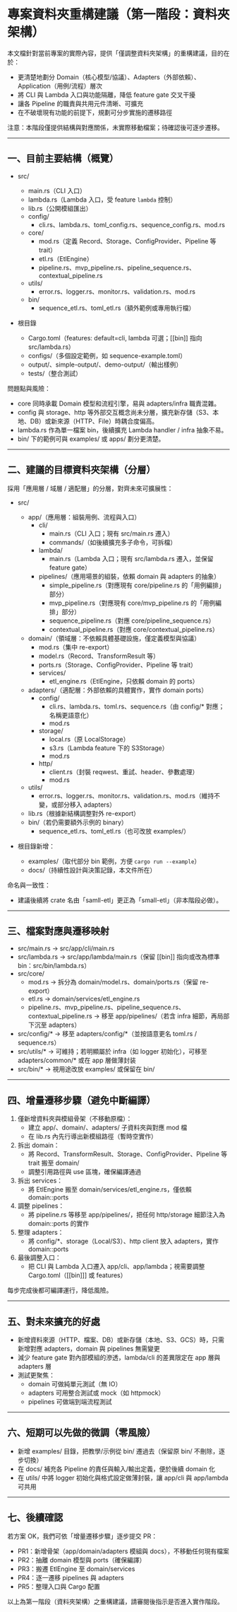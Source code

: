 # 專案資料夾重構建議（第一階段：資料夾架構）

本文檔針對當前專案的實際內容，提供「僅調整資料夾架構」的重構建議，目的在於：
- 更清楚地劃分 Domain（核心模型/協議）、Adapters（外部依賴）、Application（用例/流程）層次
- 將 CLI 與 Lambda 入口與功能隔離，降低 feature gate 交叉干擾
- 讓各 Pipeline 的職責與共用元件清晰、可擴充
- 在不破壞現有功能的前提下，規劃可分步實施的遷移路徑

注意：本階段僅提供結構與對應關係，未實際移動檔案；待確認後可逐步遷移。

---

## 一、目前主要結構（概覽）

- src/
  - main.rs（CLI 入口）
  - lambda.rs（Lambda 入口，受 feature `lambda` 控制）
  - lib.rs（公開模組匯出）
  - config/
    - cli.rs、lambda.rs、toml_config.rs、sequence_config.rs、mod.rs
  - core/
    - mod.rs（定義 Record、Storage、ConfigProvider、Pipeline 等 trait）
    - etl.rs（EtlEngine）
    - pipeline.rs、mvp_pipeline.rs、pipeline_sequence.rs、contextual_pipeline.rs
  - utils/
    - error.rs、logger.rs、monitor.rs、validation.rs、mod.rs
  - bin/
    - sequence_etl.rs、toml_etl.rs（額外範例或專用執行檔）

- 根目錄
  - Cargo.toml（features: default=cli, lambda 可選；[[bin]] 指向 src/lambda.rs）
  - configs/（多個設定範例，如 sequence-example.toml）
  - output/、simple-output/、demo-output/（輸出樣例）
  - tests/（整合測試）

問題點與風險：
- core 同時承載 Domain 模型和流程引擎，易與 adapters/infra 職責混雜。
- config 與 storage、http 等外部交互概念尚未分層，擴充新存儲（S3、本地、DB）或新來源（HTTP、File）時耦合度偏高。
- lambda.rs 作為單一檔案 bin，後續擴充 Lambda handler / infra 抽象不易。
- bin/ 下的範例可與 examples/ 或 apps/ 劃分更清楚。

---

## 二、建議的目標資料夾架構（分層）

採用「應用層 / 域層 / 適配層」的分層，對齊未來可擴展性：

- src/
  - app/（應用層：組裝用例、流程與入口）
    - cli/
      - main.rs（CLI 入口；現有 src/main.rs 遷入）
      - commands/（如後續擴充多子命令，可拆檔）
    - lambda/
      - main.rs（Lambda 入口；現有 src/lambda.rs 遷入，並保留 feature gate）
    - pipelines/（應用場景的組裝，依賴 domain 與 adapters 的抽象）
      - simple_pipeline.rs（對應現有 core/pipeline.rs 的「用例編排」部分）
      - mvp_pipeline.rs（對應現有 core/mvp_pipeline.rs 的「用例編排」部分）
      - sequence_pipeline.rs（對應 core/pipeline_sequence.rs）
      - contextual_pipeline.rs（對應 core/contextual_pipeline.rs）
  - domain/（領域層：不依賴具體基礎設施，僅定義模型與協議）
    - mod.rs（集中 re-export）
    - model.rs（Record、TransformResult 等）
    - ports.rs（Storage、ConfigProvider、Pipeline 等 trait）
    - services/
      - etl_engine.rs（EtlEngine，只依賴 domain 的 ports）
  - adapters/（適配層：外部依賴的具體實作，實作 domain ports）
    - config/
      - cli.rs、lambda.rs、toml.rs、sequence.rs（由 config/* 對應；名稱更語意化）
      - mod.rs
    - storage/
      - local.rs（原 LocalStorage）
      - s3.rs（Lambda feature 下的 S3Storage）
      - mod.rs
    - http/
      - client.rs（封裝 reqwest、重試、header、參數處理）
      - mod.rs
  - utils/
    - error.rs、logger.rs、monitor.rs、validation.rs、mod.rs（維持不變，或部分移入 adapters）
  - lib.rs（根據新結構調整對外 re-export）
  - bin/（若仍需要額外示例的 binary）
    - sequence_etl.rs、toml_etl.rs（也可改放 examples/）

- 根目錄新增：
  - examples/（取代部分 bin 範例，方便 `cargo run --example`）
  - docs/（持續性設計與決策記錄，本文件所在）

命名與一致性：
- 建議後續將 crate 名由「samll-etl」更正為「small-etl」（非本階段必做）。

---

## 三、檔案對應與遷移映射

- src/main.rs → src/app/cli/main.rs
- src/lambda.rs → src/app/lambda/main.rs（保留 [[bin]] 指向或改為標準 bin：src/bin/lambda.rs）
- src/core/
  - mod.rs → 拆分為 domain/model.rs、domain/ports.rs（保留 re-export）
  - etl.rs → domain/services/etl_engine.rs
  - pipeline.rs、mvp_pipeline.rs、pipeline_sequence.rs、contextual_pipeline.rs → 移至 app/pipelines/（若含 infra 細節，再局部下沉至 adapters）
- src/config/* → 移至 adapters/config/*（並按語意更名 toml.rs / sequence.rs）
- src/utils/* → 可維持；若明顯屬於 infra（如 logger 初始化），可移至 adapters/common/* 或在 app 層做薄封装
- src/bin/* → 視用途改放 examples/ 或保留在 bin/

---

## 四、增量遷移步驟（避免中斷編譯）

1. 僅新增資料夾與模組骨架（不移動原檔）：
   - 建立 app/、domain/、adapters/ 子資料夾與對應 mod 檔
   - 在 lib.rs 內先行導出新模組路徑（暫時空實作）
2. 拆出 domain：
   - 將 Record、TransformResult、Storage、ConfigProvider、Pipeline 等 trait 搬至 domain/
   - 調整引用路徑與 use 區塊，確保編譯通過
3. 拆出 services：
   - 將 EtlEngine 搬至 domain/services/etl_engine.rs，僅依賴 domain::ports
4. 調整 pipelines：
   - 將 pipeline.rs 等移至 app/pipelines/，把任何 http/storage 細節注入為 domain::ports 的實作
5. 整理 adapters：
   - 將 config/*、storage（Local/S3）、http client 放入 adapters，實作 domain::ports
6. 最後調整入口：
   - 把 CLI 與 Lambda 入口遷入 app/cli、app/lambda；視需要調整 Cargo.toml（[[bin]]] 或 features）

每步完成後都可編譯運行，降低風險。

---

## 五、對未來擴充的好處

- 新增資料來源（HTTP、檔案、DB）或新存儲（本地、S3、GCS）時，只需新增對應 adapters，domain 與 pipelines 無需變更
- 減少 feature gate 對內部模組的滲透，lambda/cli 的差異限定在 app 層與 adapters 層
- 測試更聚焦：
  - domain 可做純單元測試（無 IO）
  - adapters 可用整合測試或 mock（如 httpmock）
  - pipelines 可做端到端流程測試

---

## 六、短期可以先做的微調（零風險）

- 新增 examples/ 目錄，把教學/示例從 bin/ 遷過去（保留原 bin/ 不刪除，逐步切換）
- 在 docs/ 補充各 Pipeline 的責任與輸入/輸出定義，便於後續 domain 化
- 在 utils/ 中將 logger 初始化與格式設定做薄封裝，讓 app/cli 與 app/lambda 可共用

---

## 七、後續確認

若方案 OK，我們可依「增量遷移步驟」逐步提交 PR：
- PR1：新增骨架（app/domain/adapters 模組與 docs），不移動任何現有檔案
- PR2：抽離 domain 模型與 ports（確保編譯）
- PR3：搬遷 EtlEngine 至 domain/services
- PR4：逐一遷移 pipelines 與 adapters
- PR5：整理入口與 Cargo 配置

以上為第一階段（資料夾架構）之重構建議，請審閱後指示是否進入實作階段。
